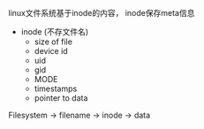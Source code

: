 
linux文件系统基于inode的内容， inode保存meta信息

+ inode (不存文件名)
  + size of file
  + device id
  + uid
  + gid
  + MODE
  + timestamps
  + pointer to data

Filesystem -> filename -> inode -> data
